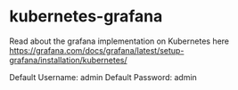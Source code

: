 # kubernetes-grafana

Read about the grafana implementation on Kubernetes here https://grafana.com/docs/grafana/latest/setup-grafana/installation/kubernetes/

Default Username: admin
Default Password: admin